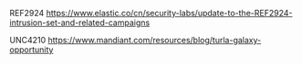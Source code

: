 REF2924
https://www.elastic.co/cn/security-labs/update-to-the-REF2924-intrusion-set-and-related-campaigns

UNC4210
https://www.mandiant.com/resources/blog/turla-galaxy-opportunity

